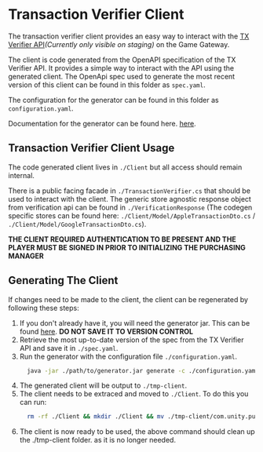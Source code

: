 # Transaction Verifier Client

The transaction verifier client provides an easy way to interact with the [TX Verifier API](https://staging.services.docs.unity.com/iap-transaction-verifier/v1/)_(Currently only visible on staging)_ on the Game Gateway.

The client is code generated from the OpenAPI specification of the TX Verifier API. It provides a simple way to interact with the API using the generated client. The OpenApi spec used to generate the most recent version of this client can be found in this folder as `spec.yaml`.

The configuration for the generator can be found in this folder as `configuration.yaml`.

Documentation for the generator can be found here. [here](https://pages.prd.mz.internal.unity3d.com/unity-common-openapi-generators/docs/csharp-generator/).

## Transaction Verifier Client Usage

The code generated client lives in `./Client` but all access should remain internal.

There is a public facing facade in `./TransactionVerifier.cs` that should be used to interact with the client. The generic store agnostic response object from verification api can be found in `./VerificationResponse` (The codegen specific stores can be found here: `./Client/Model/AppleTransactionDto.cs` / `./Client/Model/GoogleTransactionDto.cs`).

**THE CLIENT REQUIRED AUTHENTICATION TO BE PRESENT AND THE PLAYER MUST BE SIGNED IN PRIOR TO INITIALIZING THE PURCHASING MANAGER**

## Generating The Client

If changes need to be made to the client, the client can be regenerated by following these steps:

1. If you don't already have it, you will need the generator jar. This can be found [here](https://pages.prd.mz.internal.unity3d.com/unity-common-openapi-generators/docs/csharp-generator/). **DO NOT SAVE IT TO VERSION CONTROL**
2. Retrieve the most up-to-date version of the spec from the TX Verifier API and save it in `./spec.yaml`.
3. Run the generator with the configuration file `./configuration.yaml`.
    ```bash
      java -jar ./path/to/generator.jar generate -c ./configuration.yaml 
    ```
4. The generated client will be output to `./tmp-client`.
5. The client needs to be extraced and moved to `./Client`. To do this you can run:
    ```bash
      rm -rf ./Client && mkdir ./Client && mv ./tmp-client/com.unity.purchasing.transaction-verifier/Runtime/* ./Client/ && rm -rf ./tmp-client
    ```
6. The client is now ready to be used, the above command should clean up the ./tmp-client folder. as it is no longer needed.

